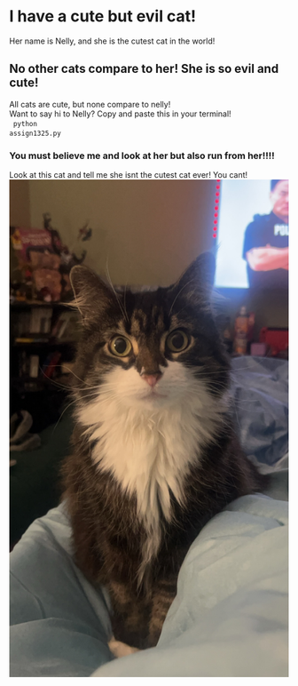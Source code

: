 # I have a cute but evil cat!
Her name is Nelly, and she is the cutest cat in the world! 
 
## No other cats compare to her! She is so evil and cute!
All cats are cute, but none compare to nelly! </br>
Want to say hi to Nelly? Copy and paste this in your terminal! </br>
<code> python assign1325.py </code>
 
### You must believe me and look at her but also run from her!!!!
Look at this cat and tell me she isnt the cutest cat ever! You cant!
![Picture of a black and white maincoon cat who is super cute](IMG_7394.JPG) 
